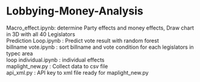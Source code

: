 # Lobbying-Money-Analysis
Macro_effect.ipynb:               determine Party effects and money effects, Draw chart in 3D with all 40 Legislators                          
Prediction Loop.ipynb  :          Predict vote result with random forest                                                                    
billname vote.ipynb        :      sort billname and vote condition for each legislators in typec area                                        
loop individual.ipynb       :     individual effects                                                                                        
maplight_new.py      :            Collect data to csv file                                                                                  
api_xml.py      :   API key to xml file ready for maplight_new.py
